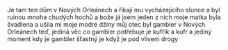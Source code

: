 Je tam ten dům v Nových Orleánech
a říkají mu vycházejícího slunce
a byl ruinou mnoha chudých hochů
a bože já jsem jeden z nich
moje matka byla švadlena
a ušila mi moje modré džíny
můj otec byl gambler
v Nových Orleánech
teď, jediná věc co gambler potřebuje
je kufřík a kufr
a jediný moment kdy je gambler šťastný
je když je pod vlivem drogy

